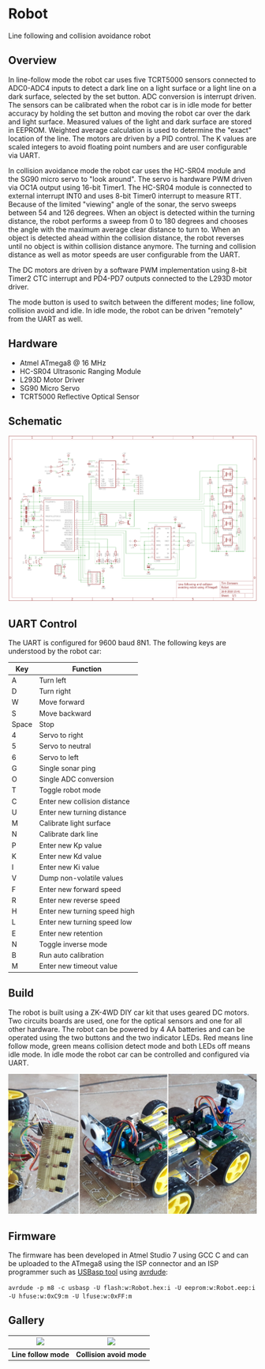 # Robot
Line following and collision avoidance robot

## Overview
In line-follow mode the robot car uses five TCRT5000 sensors connected to ADC0-ADC4 inputs to detect a dark line on a light surface or a light line on a dark surface, selected by the set button. ADC conversion is interrupt driven. The sensors can be calibrated when the robot car is in idle mode for better accuracy by holding the set button and moving the robot car over the dark and light surface. Measured values of the light and dark surface are stored in EEPROM. Weighted average calculation is used to determine the "exact" location of the line. The motors are driven by a PID control. The K values are scaled integers to avoid floating point numbers and are user configurable via UART.

In collision avoidance mode the robot car uses the HC-SR04 module and the SG90 micro servo to "look around". The servo is hardware PWM driven via OC1A output using 16-bit Timer1. The HC-SR04 module is connected to external interrupt INT0 and uses 8-bit Timer0 interrupt to measure RTT. Because of the limited "viewing" angle of the sonar, the servo sweeps between 54 and 126 degrees. When an object is detected within the turning distance, the robot performs a sweep from 0 to 180 degrees and chooses the angle with the maximum average clear distance to turn to. When an object is detected ahead within the collision distance, the robot reverses until no object is within collision distance anymore. The turning and collision distance as well as motor speeds are user configurable from the UART.

The DC motors are driven by a software PWM implementation using 8-bit Timer2 CTC interrupt and PD4-PD7 outputs connected to the L293D motor driver.

The mode button is used to switch between the different modes; line follow, collision avoid and idle. In idle mode, the robot can be driven "remotely" from the UART as well.

## Hardware
* Atmel ATmega8 @ 16 MHz
* HC-SR04 Ultrasonic Ranging Module
* L293D Motor Driver
* SG90 Micro Servo
* TCRT5000 Reflective Optical Sensor

## Schematic

![](schematic/Robot.png)

## UART Control
The UART is configured for 9600 baud 8N1. The following keys are understood by the robot car:

Key | Function
---- | ----
A | Turn left
D | Turn right
W | Move forward
S | Move backward
Space | Stop
4 | Servo to right
5 | Servo to neutral
6 | Servo to left
G | Single sonar ping
O | Single ADC conversion
T | Toggle robot mode
C | Enter new collision distance
U | Enter new turning distance
M | Calibrate light surface
N | Calibrate dark line
P | Enter new Kp value
K | Enter new Kd value
I | Enter new Ki value
V | Dump non-volatile values
F | Enter new forward speed
R | Enter new reverse speed
H | Enter new turning speed high
L | Enter new turning speed low
E | Enter new retention
N | Toggle inverse mode
B | Run auto calibration
M | Enter new timeout value

## Build
The robot is built using a ZK-4WD DIY car kit that uses geared DC motors. Two circuits boards are used, one for the optical sensors and one for all other hardware. The robot can be powered by 4 AA batteries and can be operated using the two buttons and the two indicator LEDs. Red means line follow mode, green means collision detect mode and both LEDs off means idle mode. In idle mode the robot car can be controlled and configured via UART.

![](media/robot.jpg)

## Firmware
The firmware has been developed in Atmel Studio 7 using GCC C and can be uploaded to the ATmega8 using the ISP connector and an ISP programmer such as [USBasp tool](http://www.fischl.de/usbasp/) using [avrdude](http://www.nongnu.org/avrdude/):

`avrdude -p m8 -c usbasp -U flash:w:Robot.hex:i -U eeprom:w:Robot.eep:i -U hfuse:w:0xC9:m -U lfuse:w:0xFF:m`

## Gallery

![](media/linefollow.gif) | ![](media/collision.gif)
---- | ----
**Line follow mode** | **Collision avoid mode**
